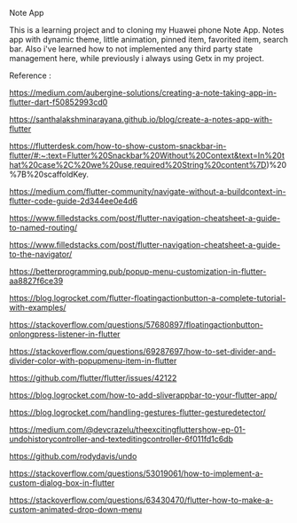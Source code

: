 Note App

This is a learning project and to cloning my Huawei phone Note App. Notes app with dynamic theme, little animation, pinned item, favorited item, search bar. Also i've learned how to not implemented any third party state management here, while previously i always using Getx in my project.

Reference :

https://medium.com/aubergine-solutions/creating-a-note-taking-app-in-flutter-dart-f50852993cd0

https://santhalakshminarayana.github.io/blog/create-a-notes-app-with-flutter

https://flutterdesk.com/how-to-show-custom-snackbar-in-flutter/#:~:text=Flutter%20Snackbar%20Without%20Context&text=In%20that%20case%2C%20we%20use,required%20String%20content%7D)%20%7B%20scaffoldKey.

https://medium.com/flutter-community/navigate-without-a-buildcontext-in-flutter-code-guide-2d344ee0e4d6

https://www.filledstacks.com/post/flutter-navigation-cheatsheet-a-guide-to-named-routing/

https://www.filledstacks.com/post/flutter-navigation-cheatsheet-a-guide-to-the-navigator/

https://betterprogramming.pub/popup-menu-customization-in-flutter-aa8827f6ce39

https://blog.logrocket.com/flutter-floatingactionbutton-a-complete-tutorial-with-examples/

https://stackoverflow.com/questions/57680897/floatingactionbutton-onlongpress-listener-in-flutter

https://stackoverflow.com/questions/69287697/how-to-set-divider-and-divider-color-with-popupmenu-item-in-flutter

https://github.com/flutter/flutter/issues/42122

https://blog.logrocket.com/how-to-add-sliverappbar-to-your-flutter-app/

https://blog.logrocket.com/handling-gestures-flutter-gesturedetector/

https://medium.com/@devcrazelu/theexcitingfluttershow-ep-01-undohistorycontroller-and-texteditingcontroller-6f011fd1c6db

https://github.com/rodydavis/undo

https://stackoverflow.com/questions/53019061/how-to-implement-a-custom-dialog-box-in-flutter

https://stackoverflow.com/questions/63430470/flutter-how-to-make-a-custom-animated-drop-down-menu
